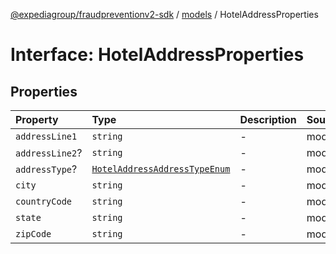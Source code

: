 [@expediagroup/fraudpreventionv2-sdk](../../index.md) / [models](../index.md) / HotelAddressProperties

# Interface: HotelAddressProperties

## Properties

| Property | Type | Description | Source |
| :------ | :------ | :------ | :------ |
| `addressLine1` | `string` | - | models/HotelAddress.ts:76 |
| `addressLine2`? | `string` | - | models/HotelAddress.ts:77 |
| `addressType`? | [`HotelAddressAddressTypeEnum`](../type-aliases/HotelAddressAddressTypeEnum.md) | - | models/HotelAddress.ts:75 |
| `city` | `string` | - | models/HotelAddress.ts:78 |
| `countryCode` | `string` | - | models/HotelAddress.ts:81 |
| `state` | `string` | - | models/HotelAddress.ts:79 |
| `zipCode` | `string` | - | models/HotelAddress.ts:80 |
